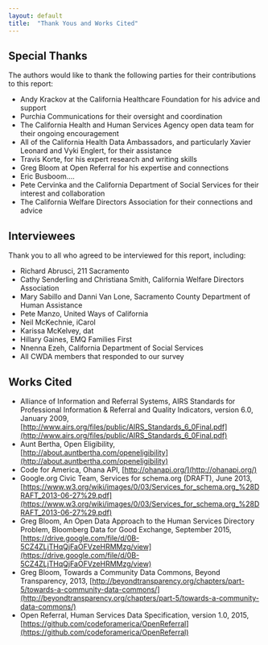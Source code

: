 ```yaml
---
layout: default
title:  "Thank Yous and Works Cited"
---
```


## Special Thanks
The authors would like to thank the following parties for their contributions to this report:

- Andy Krackov at the California Healthcare Foundation for his advice and support
- Purchia Communications for their oversight and coordination
- The California Health and Human Services Agency open data team for their ongoing encouragement
- All of the California Health Data Ambassadors, and particularly Xavier Leonard and Vyki Englert, for their assistance
- Travis Korte, for his expert research and writing skills
- Greg Bloom at Open Referral for his expertise and connections
- Eric Busboom....
- Pete Cervinka and the California Department of Social Services for their interest and collaboration
- The California Welfare Directors Association for their connections and advice

## Interviewees
Thank you to all who agreed to be interviewed for this report, including:

- Richard Abrusci, 211 Sacramento
- Cathy Senderling and Christiana Smith, California Welfare Directors Association
- Mary Sabillo and Danni Van Lone, Sacramento County Department of Human Assistance
- Pete Manzo, United Ways of California
- Neil McKechnie, iCarol
- Karissa McKelvey, dat
- Hillary Gaines, EMQ Families First
- Nnenna Ezeh, California Department of Social Services
- All CWDA members that responded to our survey

## Works Cited
- Alliance of Information and Referral Systems, AIRS Standards for Professional Information & Referral and Quality Indicators, version 6.0, January 2009, [http://www.airs.org/files/public/AIRS_Standards_6_0Final.pdf](http://www.airs.org/files/public/AIRS_Standards_6_0Final.pdf)
- Aunt Bertha, Open Eligibility, [http://about.auntbertha.com/openeligibility](http://about.auntbertha.com/openeligibility)
- Code for America, Ohana API, [http://ohanapi.org/](http://ohanapi.org/)
- Google.org Civic Team, Services for schema.org (DRAFT), June 2013, [https://www.w3.org/wiki/images/0/03/Services_for_schema.org_%28DRAFT_2013-06-27%29.pdf](https://www.w3.org/wiki/images/0/03/Services_for_schema.org_%28DRAFT_2013-06-27%29.pdf)
- Greg Bloom, An Open Data Approach to the Human Services Directory Problem, Bloomberg Data for Good Exchange, September 2015, [https://drive.google.com/file/d/0B-5CZ4ZLjTHqQjFaOFVzeHRMMzg/view](https://drive.google.com/file/d/0B-5CZ4ZLjTHqQjFaOFVzeHRMMzg/view)
- Greg Bloom, Towards a Community Data Commons, Beyond Transparency, 2013, [http://beyondtransparency.org/chapters/part-5/towards-a-community-data-commons/](http://beyondtransparency.org/chapters/part-5/towards-a-community-data-commons/)
- Open Referral, Human Services Data Specification, version 1.0, 2015, [https://github.com/codeforamerica/OpenReferral](https://github.com/codeforamerica/OpenReferral)

